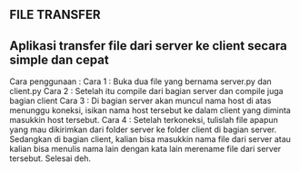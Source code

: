 FILE TRANSFER 
--------------------------------------------------------------------------
Aplikasi transfer file dari server ke client secara simple dan cepat
--------------------------------------------------------------------------

Cara penggunaan :
Cara 1 : 
Buka dua file yang bernama server.py dan client.py
Cara 2 :
Setelah itu compile dari bagian server dan compile juga bagian client
Cara 3 :
Di bagian server akan muncul nama host di atas menunggu koneksi, isikan nama host tersebut ke dalam client yang diminta masukkin host tersebut.
Cara 4 :
Setelah terkoneksi, tulislah file apapun yang mau dikirimkan dari folder server ke folder client di bagian server. Sedangkan di bagian client, kalian bisa masukkin nama file dari server atau kalian bisa menulis nama lain dengan kata lain merename file dari server tersebut.
Selesai deh.
